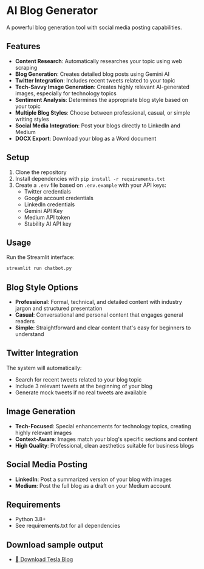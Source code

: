 # AI Blog Generator

A powerful blog generation tool with social media posting capabilities.

## Features

- **Content Research**: Automatically researches your topic using web scraping
- **Blog Generation**: Creates detailed blog posts using Gemini AI
- **Twitter Integration**: Includes recent tweets related to your topic
- **Tech-Savvy Image Generation**: Creates highly relevant AI-generated images, especially for technology topics
- **Sentiment Analysis**: Determines the appropriate blog style based on your topic
- **Multiple Blog Styles**: Choose between professional, casual, or simple writing styles
- **Social Media Integration**: Post your blogs directly to LinkedIn and Medium
- **DOCX Export**: Download your blog as a Word document

## Setup

1. Clone the repository
2. Install dependencies with `pip install -r requirements.txt`
3. Create a `.env` file based on `.env.example` with your API keys:
   - Twitter credentials
   - Google account credentials
   - LinkedIn credentials
   - Gemini API Key
   - Medium API token
   - Stability AI API key

## Usage

Run the Streamlit interface:

```bash
streamlit run chatbot.py
```

## Blog Style Options

- **Professional**: Formal, technical, and detailed content with industry jargon and structured presentation
- **Casual**: Conversational and personal content that engages general readers
- **Simple**: Straightforward and clear content that's easy for beginners to understand

## Twitter Integration

The system will automatically:
- Search for recent tweets related to your blog topic
- Include 3 relevant tweets at the beginning of your blog
- Generate mock tweets if no real tweets are available

## Image Generation

- **Tech-Focused**: Special enhancements for technology topics, creating highly relevant images
- **Context-Aware**: Images match your blog's specific sections and content
- **High Quality**: Professional, clean aesthetics suitable for business blogs

## Social Media Posting

- **LinkedIn**: Post a summarized version of your blog with images
- **Medium**: Post the full blog as a draft on your Medium account

## Requirements

- Python 3.8+
- See requirements.txt for all dependencies

## Download sample output 
- [📄 Download Tesla Blog](Tesla_2025-05-17_23-28-48.docx)

